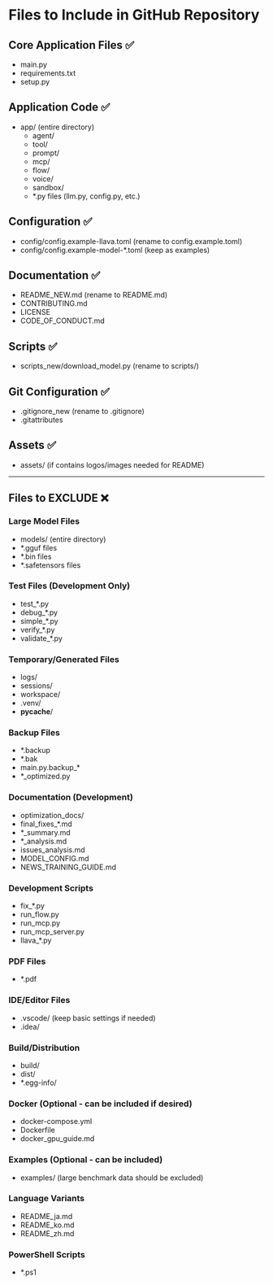 # Files to Include in GitHub Repository

## Core Application Files ✅
- main.py
- requirements.txt
- setup.py

## Application Code ✅
- app/ (entire directory)
  - agent/
  - tool/
  - prompt/
  - mcp/
  - flow/
  - voice/
  - sandbox/
  - *.py files (llm.py, config.py, etc.)

## Configuration ✅
- config/config.example-llava.toml (rename to config.example.toml)
- config/config.example-model-*.toml (keep as examples)

## Documentation ✅
- README_NEW.md (rename to README.md)
- CONTRIBUTING.md
- LICENSE
- CODE_OF_CONDUCT.md

## Scripts ✅
- scripts_new/download_model.py (rename to scripts/)

## Git Configuration ✅
- .gitignore_new (rename to .gitignore)
- .gitattributes

## Assets ✅
- assets/ (if contains logos/images needed for README)

---

## Files to EXCLUDE ❌

### Large Model Files
- models/ (entire directory)
- *.gguf files
- *.bin files
- *.safetensors files

### Test Files (Development Only)
- test_*.py
- debug_*.py
- simple_*.py
- verify_*.py
- validate_*.py

### Temporary/Generated Files
- logs/
- sessions/
- workspace/
- .venv/
- __pycache__/

### Backup Files
- *.backup
- *.bak
- main.py.backup_*
- *_optimized.py

### Documentation (Development)
- optimization_docs/
- final_fixes_*.md
- *_summary.md
- *_analysis.md
- issues_analysis.md
- MODEL_CONFIG.md
- NEWS_TRAINING_GUIDE.md

### Development Scripts
- fix_*.py
- run_flow.py
- run_mcp.py
- run_mcp_server.py
- llava_*.py

### PDF Files
- *.pdf

### IDE/Editor Files
- .vscode/ (keep basic settings if needed)
- .idea/

### Build/Distribution
- build/
- dist/
- *.egg-info/

### Docker (Optional - can be included if desired)
- docker-compose.yml
- Dockerfile
- docker_gpu_guide.md

### Examples (Optional - can be included)
- examples/ (large benchmark data should be excluded)

### Language Variants
- README_ja.md
- README_ko.md
- README_zh.md

### PowerShell Scripts
- *.ps1
